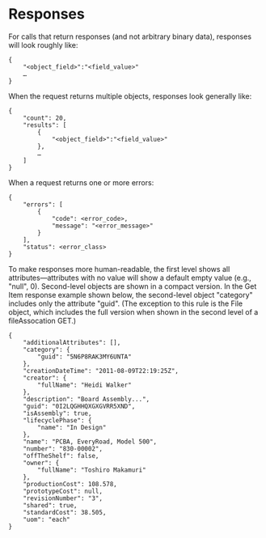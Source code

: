 # Responses
For calls that return responses \(and not arbitrary binary data\), responses will look roughly like:



```
{
    "<object_field>":"<field_value>"
    …
}

```
When the request returns multiple objects, responses look generally like:



```
{
    "count": 20,
    "results": [
        {
            "<object_field>":"<field_value>"
        },
        …
    ]
}
```
When a request returns  one or more errors:

```
{
    "errors": [
        {
            "code": <error_code>,
            "message": "<error_message>"
        }
    ],
    "status": <error_class>
}
```
To make responses more human\-readable, the first level shows all attributes—attributes with no value will show a default empty value \(e.g., "null", 0\). Second\-level objects are shown in a compact version. In the Get Item response example shown below, the second\-level object "category" includes only the attribute "guid". \(The exception to this rule is the File object, which includes the full version when shown in the second level of a fileAssocation GET.\)

```
{
    "additionalAttributes": [],
    "category": {
        "guid": "5N6P8RAK3MY6UNTA"
    },
    "creationDateTime": "2011-08-09T22:19:25Z",
    "creator": {
        "fullName": "Heidi Walker"
    },
    "description": "Board Assembly...",
    "guid": "0I2LQGHHQXGXGVRR5XND",
    "isAssembly": true,
    "lifecyclePhase": {
        "name": "In Design"
    },
    "name": "PCBA, EveryRoad, Model 500",
    "number": "830-00002",
    "offTheShelf": false,
    "owner": {
        "fullName": "Toshiro Makamuri"
    },
    "productionCost": 108.578,
    "prototypeCost": null,
    "revisionNumber": "3",
    "shared": true,
    "standardCost": 38.505,
    "uom": "each"
}

```
